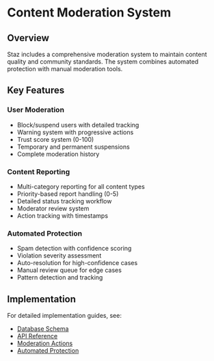 # Content Moderation System

## Overview
Staz includes a comprehensive moderation system to maintain content quality and community standards. The system combines automated protection with manual moderation tools.

## Key Features

### User Moderation
- Block/suspend users with detailed tracking
- Warning system with progressive actions
- Trust score system (0-100)
- Temporary and permanent suspensions
- Complete moderation history

### Content Reporting
- Multi-category reporting for all content types
- Priority-based report handling (0-5)
- Detailed status tracking workflow
- Moderator review system
- Action tracking with timestamps

### Automated Protection
- Spam detection with confidence scoring
- Violation severity assessment
- Auto-resolution for high-confidence cases
- Manual review queue for edge cases
- Pattern detection and tracking

## Implementation

For detailed implementation guides, see:
- [Database Schema](./schema.md)
- [API Reference](./api.md)
- [Moderation Actions](./actions.md)
- [Automated Protection](./automation.md) 